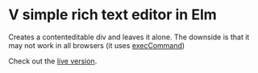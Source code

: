 # V simple rich text editor in Elm

Creates a contenteditable div and leaves it alone. The downside is that it may not work in all browsers (it uses [execCommand](https://developer.mozilla.org/en-US/docs/Web/API/Document/execCommand#Browser_compatibility))

Check out the [live version](https://dkodaj.github.io/simplerte).